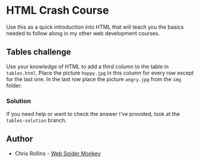 # HTML Crash Course

Use this as a quick introduction into HTML that will teach you the basics needed to follow along in my other web development courses.

## Tables challenge

Use your knowledge of HTML to add a third column to the table in `tables.html`. Place the picture `happy.jpg` in this column for every row except for the last one. In the last row place the picture `angry.jpg` from the `img` folder.

### Solution

If you need help or want to check the answer I've provided, look at the `tables-solution` branch.

## Author

* Chris Rollins - [Web Spider Monkey](https://github.com/webspidermonkey)
